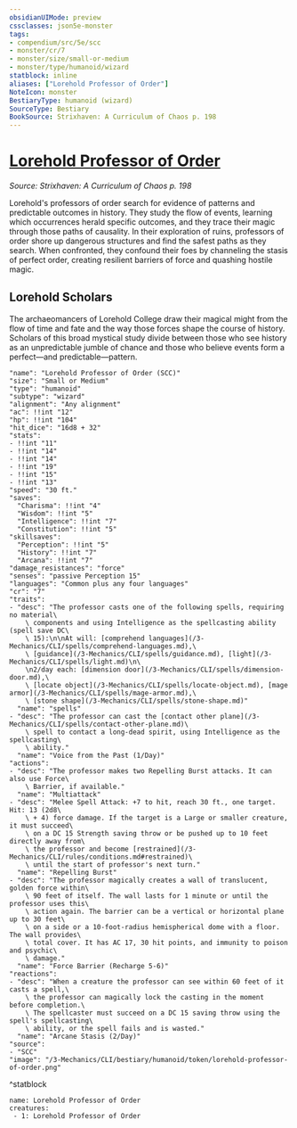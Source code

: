 ```yaml
---
obsidianUIMode: preview
cssclasses: json5e-monster
tags:
- compendium/src/5e/scc
- monster/cr/7
- monster/size/small-or-medium
- monster/type/humanoid/wizard
statblock: inline
aliases: ["Lorehold Professor of Order"]
NoteIcon: monster
BestiaryType: humanoid (wizard)
SourceType: Bestiary
BookSource: Strixhaven: A Curriculum of Chaos p. 198
---
```

# [Lorehold Professor of Order](3-Mechanics\CLI\bestiary\humanoid/lorehold-professor-of-order-scc.md)
*Source: Strixhaven: A Curriculum of Chaos p. 198*  

Lorehold's professors of order search for evidence of patterns and predictable outcomes in history. They study the flow of events, learning which occurrences herald specific outcomes, and they trace their magic through those paths of causality. In their exploration of ruins, professors of order shore up dangerous structures and find the safest paths as they search. When confronted, they confound their foes by channeling the stasis of perfect order, creating resilient barriers of force and quashing hostile magic.

## Lorehold Scholars

The archaeomancers of Lorehold College draw their magical might from the flow of time and fate and the way those forces shape the course of history. Scholars of this broad mystical study divide between those who see history as an unpredictable jumble of chance and those who believe events form a perfect—and predictable—pattern.

```statblock
"name": "Lorehold Professor of Order (SCC)"
"size": "Small or Medium"
"type": "humanoid"
"subtype": "wizard"
"alignment": "Any alignment"
"ac": !!int "12"
"hp": !!int "104"
"hit_dice": "16d8 + 32"
"stats":
- !!int "11"
- !!int "14"
- !!int "14"
- !!int "19"
- !!int "15"
- !!int "13"
"speed": "30 ft."
"saves":
  "Charisma": !!int "4"
  "Wisdom": !!int "5"
  "Intelligence": !!int "7"
  "Constitution": !!int "5"
"skillsaves":
  "Perception": !!int "5"
  "History": !!int "7"
  "Arcana": !!int "7"
"damage_resistances": "force"
"senses": "passive Perception 15"
"languages": "Common plus any four languages"
"cr": "7"
"traits":
- "desc": "The professor casts one of the following spells, requiring no material\
    \ components and using Intelligence as the spellcasting ability (spell save DC\
    \ 15):\n\nAt will: [comprehend languages](/3-Mechanics/CLI/spells/comprehend-languages.md),\
    \ [guidance](/3-Mechanics/CLI/spells/guidance.md), [light](/3-Mechanics/CLI/spells/light.md)\n\
    \n2/day each: [dimension door](/3-Mechanics/CLI/spells/dimension-door.md),\
    \ [locate object](/3-Mechanics/CLI/spells/locate-object.md), [mage armor](/3-Mechanics/CLI/spells/mage-armor.md),\
    \ [stone shape](/3-Mechanics/CLI/spells/stone-shape.md)"
  "name": "spells"
- "desc": "The professor can cast the [contact other plane](/3-Mechanics/CLI/spells/contact-other-plane.md)\
    \ spell to contact a long-dead spirit, using Intelligence as the spellcasting\
    \ ability."
  "name": "Voice from the Past (1/Day)"
"actions":
- "desc": "The professor makes two Repelling Burst attacks. It can also use Force\
    \ Barrier, if available."
  "name": "Multiattack"
- "desc": "Melee Spell Attack: +7 to hit, reach 30 ft., one target. Hit: 13 (2d8\
    \ + 4) force damage. If the target is a Large or smaller creature, it must succeed\
    \ on a DC 15 Strength saving throw or be pushed up to 10 feet directly away from\
    \ the professor and become [restrained](/3-Mechanics/CLI/rules/conditions.md#restrained)\
    \ until the start of professor's next turn."
  "name": "Repelling Burst"
- "desc": "The professor magically creates a wall of translucent, golden force within\
    \ 90 feet of itself. The wall lasts for 1 minute or until the professor uses this\
    \ action again. The barrier can be a vertical or horizontal plane up to 30 feet\
    \ on a side or a 10-foot-radius hemispherical dome with a floor. The wall provides\
    \ total cover. It has AC 17, 30 hit points, and immunity to poison and psychic\
    \ damage."
  "name": "Force Barrier (Recharge 5-6)"
"reactions":
- "desc": "When a creature the professor can see within 60 feet of it casts a spell,\
    \ the professor can magically lock the casting in the moment before completion.\
    \ The spellcaster must succeed on a DC 15 saving throw using the spell's spellcasting\
    \ ability, or the spell fails and is wasted."
  "name": "Arcane Stasis (2/Day)"
"source":
- "SCC"
"image": "/3-Mechanics/CLI/bestiary/humanoid/token/lorehold-professor-of-order.png"
```
^statblock

```encounter-table
name: Lorehold Professor of Order
creatures:
 - 1: Lorehold Professor of Order
```